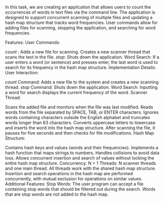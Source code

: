 In this task, we are creating an application that allows users to count the occurrences of words in text files via the command line. The application is designed to support concurrent scanning of multiple files and updating a hash map structure that tracks word frequencies. User commands allow for adding files for scanning, stopping the application, and searching for word frequencies.

Features:
User Commands:

_count_ <file1>: Adds a new file for scanning. Creates a new scanner thread that scans the text in the file.
_stop_: Shuts down the application.
Word Search: If a user enters a word (or sentence) and presses enter, the last word is used to search for its frequency in the hash map structure.
Implementation Details:
User Interaction:

_count_ Command: Adds a new file to the system and creates a new scanning thread.
_stop_ Command: Shuts down the application.
Word Search: Inputting a word for search displays the current frequency of the word.
Scanner Thread:

Scans the added file and monitors when the file was last modified.
Reads words from the file separated by SPACE, TAB, or ENTER characters.
Ignores words containing characters outside the English alphabet and truncates words longer than 63 characters.
Converts uppercase letters to lowercase and inserts the word into the hash map structure.
After scanning the file, it pauses for five seconds and then checks for file modifications.
Hash Map Structure:

Contains hash keys and values (words and their frequencies).
Implements a hash function that maps strings to numbers.
Handles collisions to avoid data loss.
Allows concurrent insertion and search of values without locking the entire hash map structure.
Concurrency:
N + 1 Threads: N scanner threads and one main thread.
All threads work with the shared hash map structure.
Insertion and search operations in the hash map are performed concurrently, with mutual exclusion for operations on similar values.
Additional Features:
Stop Words: The user program can accept a file containing stop words that should be filtered out during the search. Words that are stop words are not added to the hash map.